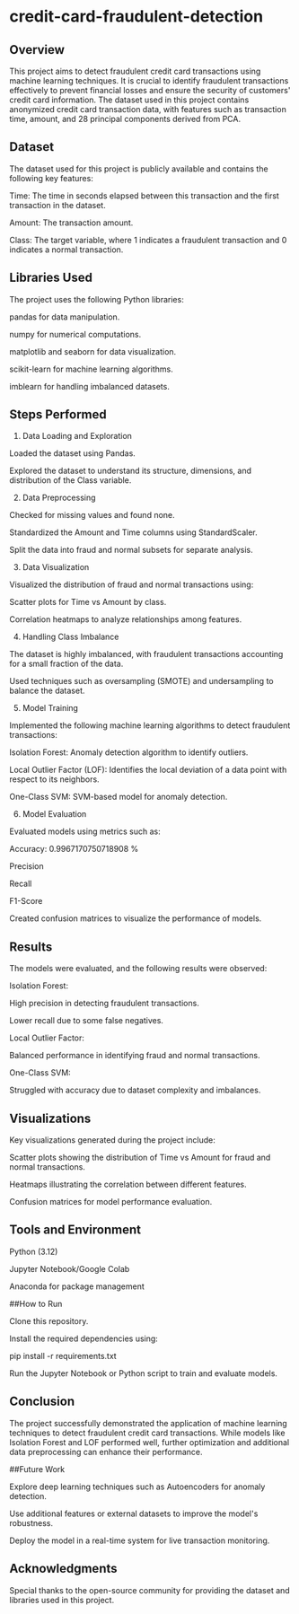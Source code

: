 # credit-card-fraudulent-detection
## Overview

This project aims to detect fraudulent credit card transactions using machine learning techniques. It is crucial to identify fraudulent transactions effectively to prevent financial losses and ensure the security of customers' credit card information. The dataset used in this project contains anonymized credit card transaction data, with features such as transaction time, amount, and 28 principal components derived from PCA.

## Dataset

The dataset used for this project is publicly available and contains the following key features:

Time: The time in seconds elapsed between this transaction and the first transaction in the dataset.

Amount: The transaction amount.

Class: The target variable, where 1 indicates a fraudulent transaction and 0 indicates a normal transaction.

## Libraries Used

The project uses the following Python libraries:

pandas for data manipulation.

numpy for numerical computations.

matplotlib and seaborn for data visualization.

scikit-learn for machine learning algorithms.

imblearn for handling imbalanced datasets.

## Steps Performed

1. Data Loading and Exploration

Loaded the dataset using Pandas.

Explored the dataset to understand its structure, dimensions, and distribution of the Class variable.

2. Data Preprocessing

Checked for missing values and found none.

Standardized the Amount and Time columns using StandardScaler.

Split the data into fraud and normal subsets for separate analysis.

3. Data Visualization

Visualized the distribution of fraud and normal transactions using:

Scatter plots for Time vs Amount by class.

Correlation heatmaps to analyze relationships among features.

4. Handling Class Imbalance

The dataset is highly imbalanced, with fraudulent transactions accounting for a small fraction of the data.

Used techniques such as oversampling (SMOTE) and undersampling to balance the dataset.

5. Model Training

Implemented the following machine learning algorithms to detect fraudulent transactions:

Isolation Forest: Anomaly detection algorithm to identify outliers.

Local Outlier Factor (LOF): Identifies the local deviation of a data point with respect to its neighbors.

One-Class SVM: SVM-based model for anomaly detection.

6. Model Evaluation

Evaluated models using metrics such as:

Accuracy: 0.9967170750718908 %

Precision

Recall

F1-Score

Created confusion matrices to visualize the performance of models.

## Results

The models were evaluated, and the following results were observed:

Isolation Forest:

High precision in detecting fraudulent transactions.

Lower recall due to some false negatives.

Local Outlier Factor:

Balanced performance in identifying fraud and normal transactions.

One-Class SVM:

Struggled with accuracy due to dataset complexity and imbalances.

## Visualizations

Key visualizations generated during the project include:

Scatter plots showing the distribution of Time vs Amount for fraud and normal transactions.

Heatmaps illustrating the correlation between different features.

Confusion matrices for model performance evaluation.

## Tools and Environment

Python (3.12)

Jupyter Notebook/Google Colab

Anaconda for package management

##How to Run

Clone this repository.

Install the required dependencies using:

pip install -r requirements.txt

Run the Jupyter Notebook or Python script to train and evaluate models.

## Conclusion

The project successfully demonstrated the application of machine learning techniques to detect fraudulent credit card transactions. While models like Isolation Forest and LOF performed well, further optimization and additional data preprocessing can enhance their performance.

##Future Work

Explore deep learning techniques such as Autoencoders for anomaly detection.

Use additional features or external datasets to improve the model's robustness.

Deploy the model in a real-time system for live transaction monitoring.

## Acknowledgments

Special thanks to the open-source community for providing the dataset and libraries used in this project.
